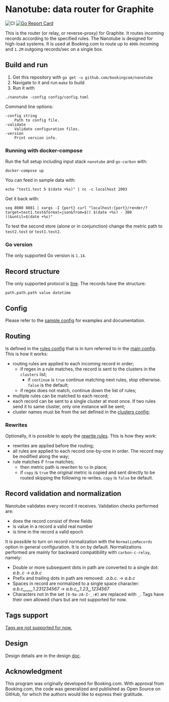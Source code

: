 # Nanotube: data router for Graphite

![CI](https://github.com/bookingcom/nanotube/workflows/CI/badge.svg)
[![Go Report Card](https://goreportcard.com/badge/github.com/bookingcom/nanotube)](https://goreportcard.com/report/github.com/bookingcom/nanotube)


This is the router (or relay, or reverse-proxy) for Graphite. It routes incoming records according to the specified rules. The Nanotube is designed for high-load systems. It is used at Booking.com to route up to `400k` incoming and `1.2M` outgoing records/sec on a single box.

## Build and run

1. Get this repository with
`go get -u github.com/bookingcom/nanotube`
2. Navigate to it and run
`make`
to build
3. Run it with

```
./nanotube -config config/config.toml
```

Command line options:

```
-config string
    Path to config file.
-validate
    Validate configuration files.
-version
    Print version info.
```

### Running with docker-compose

Run the full setup including input stack `nanotube` and `go-carbon` with:

```
docker-compose up
```

You can feed in sample data with:

```
echo "test1.test 5 $(date +%s)" | nc -c localhost 2003
```

Get it back with:

```
seq 8080 8081 | xargs -I {port} curl "localhost:{port}/render/?target=test1.test&format=json&from=$(( $(date +%s) - 300 ))&until=$(date +%s)"
```

To test the second store (alone or in conjunction) change the metric path to `test2.test` or `test1.test2`.

### Go version

The only supported Go version is `1.14`.

## Record structure

The only supported protocol is [line](https://graphite.readthedocs.io/en/latest/feeding-carbon.html#the-plaintext-protocol). The records have the structure:

```
path.path.path value datetime
```

## Config

Please refer to the [sample config](config/config.toml) for examples and documentation.

## Routing

Is defined in the [rules config](config/rules.toml) that is in turn referred to in the [main config](config/config.toml). This is how it works:

- routing rules are applied to each incoming record in order;
  - if regex in a rule matches, the record is sent to the clusters in the `clusters` list;
    - if `continue` is `true` continue matching next rules, stop otherwise. `false` is the default;
  - if regex does not match, continue down the list of rules;
- multiple rules can be matched to each record;
- each record can be sent to a single cluster at most once. If two rules send it to same cluster, only one instance will be sent;
- cluster names must be from the set defined in the [clusters config](clonfig/clusters.toml);

### Rewrites

Optionally, it is possible to apply the [rewrite rules](config/rewrite.toml). This is how they work:

- rewrites are applied before the routing;
- all rules are applied to each record one-by-one in order. The record may be modified along the way;
- rule matches if `from` matches;
  - then metric path is rewriten to `to` in place;
  - if `copy` is `true` the original metric is copied and sent directly to be routed skipping the following re-writes. `copy` is `false` be default.

## Record validation and normalization

Nanotube validates every record it receives. Validation checks performed are:

- does the record consist of three fields
- is value in a record a valid real number
- is time in the record a valid epoch

It is possible to turn on record normalization with the `NormalizeRecords` option in general configuration. It is on by default. Normalizations performed are mainly for backward compatibility with `carbon-c-relay`, namely:

- Double or more subsequent dots in path are converted to a single dot: _a.b..c_ -> _a.b.c_
- Prefix and trailing dots in path are removed: _.a.b.c._ -> _a.b.c_
- Spaces in record are normalized to a single space character: _a.b.c␣␣␣1.23<tab>1234567_ -> _a.b.c␣1.23␣1234567_
- Characters not in the set `[0-9a-zA-Z-_:#]` are replaced with `_`. Tags have their own allowed chars but are not supported for now.

## Tags support

[Tags are not supported for now.](https://github.com/bookingcom/nanotube/issues/4)

## Design

Design details are in the design [doc](docs/design.md).


## Acknowledgment

This program was originally developed for Booking.com. With approval from Booking.com, the code was generalized and published as Open Source on GitHub, for which the authors would like to express their gratitude.
